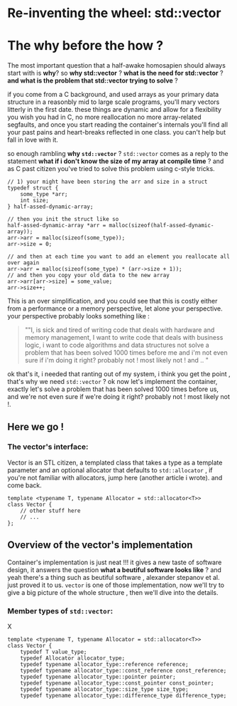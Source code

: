 # Re-inventing the wheel: std::vector

# The why before the how ?

The most important question that a half-awake homosapien should always start with is **why**? so **why std::vector** ?
**what is the need for std::vector** ? **and what is the problem that std::vector trying to solve** ?

if you come from a C background, and used arrays as your primary data structure in a reasonbly mid to large scale programs, you'll mary vectors litterly in the first date.
these things are dynamic and allow for a flexibility you wish you had in C, no more reallocation no more array-related segfaults, and once you start reading the container's internals you'll find all your past pains and heart-breaks reflected in one class. you can't help but fall in love with it.

so enough rambling **why `std::vector`** ? `std::vector` comes as a reply to the statement **what if i don't know the size of my array at compile time** ? and as C past citizen you've tried to solve this problem using c-style tricks.

```
// 1) your might have been storing the arr and size in a struct
typedef struct {
	some_type *arr;
	int size;
} half-assed-dynamic-array;

// then you init the struct like so
half-assed-dynamic-array *arr = malloc(sizeof(half-assed-dynamic-array));
arr->arr = malloc(sizeof(some_type));
arr->size = 0;

// and then at each time you want to add an element you reallocate all over again
arr->arr = malloc(sizeof(some_type) * (arr->size + 1));
// and then you copy your old data to the new array
arr->arr[arr->size] = some_value;
arr->size++;

```

This is an over simplification, and you could see that this is costly either from a performance or a memory perspective, let alone your perspective.
your perspective probably looks something like :

> ""I, is sick and tired of writing code that deals with hardware and memory management, I want to write code that deals with business logic, i want to code algorithms and data structures not solve a problem that has been solved 1000 times before me and i'm not even sure if i'm doing it right? probably not ! most likely not ! and .. "

ok that's it, i needed that ranting out of my system, i think you get the point , that's why we need `std::vector` ? ok now let's implement the container, exactly let's solve a problem that has been solved 1000 times before us, and we're not even sure if we're doing it right? probably not ! most likely not !.

## Here we go !

### The vector's interface:

Vector is an STL citizen, a templated class that takes a type as a template parameter and an optional allocator that defaults to `std::allocator` , if you're not familiar with allocators, jump here (another article i wrote). and come back.

```
template <typename T, typename Allocator = std::allocator<T>>
class Vector {
	// other stuff here
	// ...
};
```


## Overview of the vector's implementation
Container's implementation is just neat !!! it gives a new taste of software design, it answers the question **what a beutiful software looks like** ? and yeah there's a thing such as beutiful software , alexander stepanov et al. just proved it to us.
`vector` is one of those implementation, now we'll try to give a big picture of the whole structure , then we'll dive into the details.


### Member types of `std::vector`:

X

```
template <typename T, typename Allocator = std::allocator<T>>
class Vector {
	typedef T value_type;
	typedef Allocator allocator_type;
	typedef typename allocator_type::reference reference;
	typedef typename allocator_type::const_reference const_reference;
	typedef typename allocator_type::pointer pointer;
	typedef typename allocator_type::const_pointer const_pointer;
	typedef typename allocator_type::size_type size_type;
	typedef typename allocator_type::difference_type difference_type;

```
